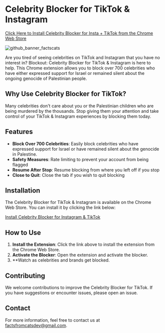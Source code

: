 # Celebrity Blocker for TikTok & Instagram

[Click Here to Install Celebrity Blocker for Insta + TikTok from the Chrome Web Store](https://chromewebstore.google.com/detail/blockout-celebrity-brand/pjeamocjemecehemagkegljddegedafo)

![github_banner_factscats](https://github.com/FactsFromCats/FactsFromCats/assets/169418602/0b78bd7c-b864-4a60-b208-292eaf6beec4)

Are you tired of seeing celebrities on TikTok and Instagram that you have no interest in? Blockout: Celebrity Blocker for TikTok & Instagram is here to help. This Chrome extension allows you to block over 700 celebrities who have either expressed support for Israel or remained silent about the ongoing genocide of Palestinian people. 

## Why Use Celebrity Blocker for TikTok?

Many celebrities don't care about you or the Palestinian children who are being murdered by the thousands. Stop giving them your attention and take control of your TikTok & Instagram experiences by blocking them today.

## Features

- **Block Over 700 Celebrities**: Easily block celebrities who have expressed support for Israel or have remained silent about the genocide in Palestine.
- **Safety Measures**: Rate limiting to prevent your account from being flagged
- **Resume After Stop**: Resume blocking from where you left off if you stop
- **Close to Quit**: Close the tab if you wish to quit blocking

## Installation

The Celebrity Blocker for TikTok & Instagram is available on the Chrome Web Store. You can install it by clicking the link below:

[Install Celebrity Blocker for Instagram &  TikTok](https://chromewebstore.google.com/detail/blockout-celebrity-brand/pjeamocjemecehemagkegljddegedafo)

## How to Use

1. **Install the Extension**: Click the link above to install the extension from the Chrome Web Store.
2. **Activate the Blocker**: Open the extension and activate the blocker.
3. **Watch as celebrities and brands get blocked.

## Contributing

We welcome contributions to improve the Celebrity Blocker for TikTok. If you have suggestions or encounter issues, please open an issue.

## Contact

For more information, feel free to contact us at [factsfromcatsdev@gmail.com](mailto:factsfromcatsdev@gmail.com).
